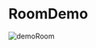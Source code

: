 # RoomDemo

![demoRoom](https://user-images.githubusercontent.com/65607835/236432916-a655db5e-3ce0-4ca6-bb5a-40129f517eff.gif)
